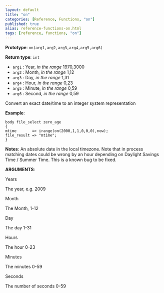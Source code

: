 ```yaml
---
layout: default
title: "on"
categories: [Reference, Functions, "on"]
published: true
alias: reference-functions-on.html
tags: [reference, functions, "on"]
---
```


**Prototype**: `on(arg1,arg2,arg3,arg4,arg5,arg6)`

**Return type**: `int`

* `arg1` : Year, *in the range* 1970,3000   
* `arg2` : Month, *in the range* 1,12   
* `arg3` : Day, *in the range* 1,31   
* `arg4` : Hour, *in the range* 0,23   
* `arg5` : Minute, *in the range* 0,59   
* `arg6` : Second, *in the range* 0,59   

Convert an exact date/time to an integer system representation

**Example**:

```cf3
body file_select zero_age
{
mtime       => irange(on(2000,1,1,0,0,0),now);
file_result => "mtime";
}
```

**Notes**:
An absolute date in the local timezone. Note that in process matching
dates could be wrong by an hour depending on Daylight Savings Time /
Summer Time. This is a known bug to be fixed.

**ARGUMENTS**:

Years

The year, e.g. 2009   

Month

The Month, 1-12   

Day

The day 1-31   

Hours

The hour 0-23   

Minutes

The minutes 0-59   

Seconds

The number of seconds 0-59
